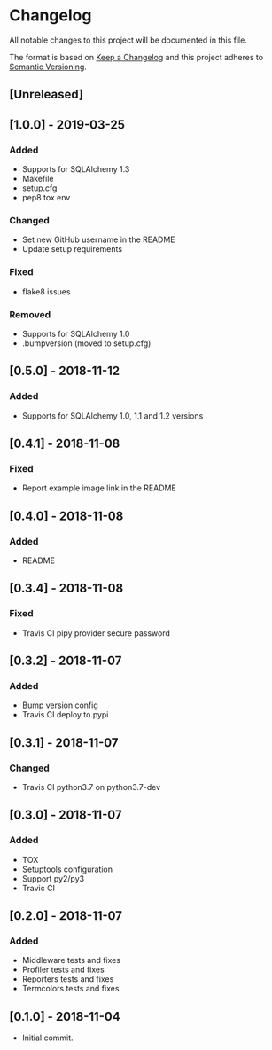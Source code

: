 # Changelog
All notable changes to this project will be documented in this file.

The format is based on [Keep a Changelog](http://keepachangelog.com/en/1.0.0/)
and this project adheres to [Semantic Versioning](http://semver.org/spec/v2.0.0.html).

## [Unreleased]

## [1.0.0] - 2019-03-25
### Added
- Supports for SQLAlchemy 1.3
- Makefile
- setup.cfg
- pep8 tox env
### Changed
- Set new GitHub username in the README
- Update setup requirements
### Fixed
- flake8 issues
### Removed
- Supports for SQLAlchemy 1.0
- .bumpversion (moved to setup.cfg)

## [0.5.0] - 2018-11-12
### Added
- Supports for SQLAlchemy 1.0, 1.1 and 1.2 versions

## [0.4.1] - 2018-11-08
### Fixed
- Report example image link in the README

## [0.4.0] - 2018-11-08
### Added
- README

## [0.3.4] - 2018-11-08
### Fixed
- Travis CI pipy provider secure password

## [0.3.2] - 2018-11-07
### Added
- Bump version config
- Travis CI deploy to pypi

## [0.3.1] - 2018-11-07
### Changed
- Travis CI python3.7 on python3.7-dev

## [0.3.0] - 2018-11-07
### Added
- TOX
- Setuptools configuration
- Support py2/py3
- Travic CI

## [0.2.0] - 2018-11-07
### Added
- Middleware tests and fixes
- Profiler tests and fixes
- Reporters tests and fixes
- Termcolors tests and fixes

## [0.1.0] - 2018-11-04
- Initial commit.